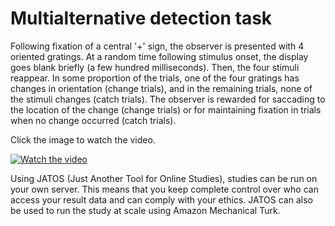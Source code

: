 # Multialternative detection task

Following fixation of a central '+' sign, the observer is presented with 4 oriented gratings. At a random time following stimulus onset, the display goes blank briefly (a few hundred milliseconds). Then, the four stimuli reappear. In some proportion of the trials, one of the four gratings has changes in orientation (change trials), and in the remaining trials, none of the stimuli changes (catch trials). The observer is rewarded for saccading to the location of the change (change trials) or for maintaining fixation in trials when no change occurred (catch trials).

Click the image to watch the video.

[![Watch the video](https://i.imgur.com/M1LwoEp.png)](https://youtu.be/YC-85nP7KKU)

Using JATOS (Just Another Tool for Online Studies), studies can be run on your own server. This means that you keep complete control over who can access your result data and can comply with your ethics. JATOS can also be used to run the study at scale using Amazon Mechanical Turk.
